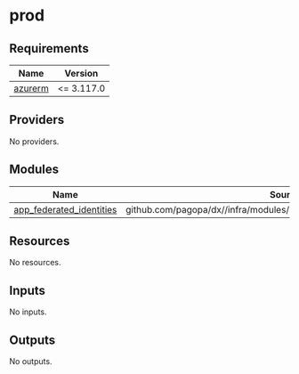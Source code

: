 # prod

<!-- BEGIN_TF_DOCS -->
## Requirements

| Name | Version |
|------|---------|
| <a name="requirement_azurerm"></a> [azurerm](#requirement\_azurerm) | <= 3.117.0 |

## Providers

No providers.

## Modules

| Name | Source | Version |
|------|--------|---------|
| <a name="module_app_federated_identities"></a> [app\_federated\_identities](#module\_app\_federated\_identities) | github.com/pagopa/dx//infra/modules/azure_federated_identity_with_github | main |

## Resources

No resources.

## Inputs

No inputs.

## Outputs

No outputs.
<!-- END_TF_DOCS -->
